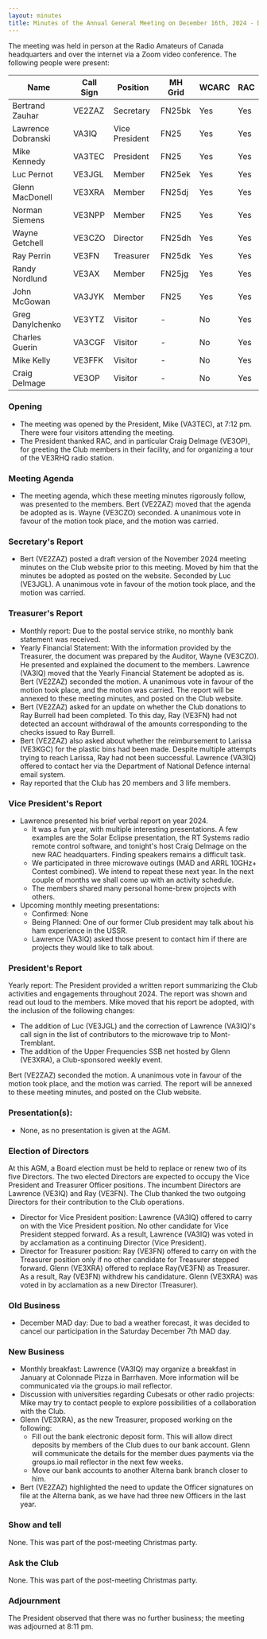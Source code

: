 ```yaml
---
layout: minutes
title: Minutes of the Annual General Meeting on December 16th, 2024 - DRAFT
---
```

The meeting was held in person at the Radio Amateurs of Canada headquarters and over the internet via a Zoom video conference.
The following people were present:

| Name               | Call Sign | Position       | MH Grid | WCARC | RAC |
| ------------------ | --------- | -------------- | ------- | ----- | --- |
| Bertrand Zauhar    | VE2ZAZ    | Secretary      | FN25bk  | Yes   | Yes |
| Lawrence Dobranski | VA3IQ     | Vice President | FN25    | Yes   | Yes |
| Mike Kennedy       | VA3TEC    | President      | FN25    | Yes   | Yes |
| Luc Pernot         | VE3JGL    | Member         | FN25ek  | Yes   | Yes |
| Glenn MacDonell    | VE3XRA    | Member         | FN25dj  | Yes   | Yes |
| Norman Siemens     | VE3NPP    | Member         | FN25    | Yes   | Yes |
| Wayne Getchell     | VE3CZO    | Director       | FN25dh  | Yes   | Yes |
| Ray Perrin         | VE3FN     | Treasurer      | FN25dk  | Yes   | Yes |
| Randy Nordlund     | VE3AX     | Member         | FN25jg  | Yes   | Yes |
| John McGowan       | VA3JYK    | Member         | FN25    | Yes   | Yes |
| Greg Danylchenko   | VE3YTZ    | Visitor        |   -     | No    | Yes |
| Charles Guerin     | VA3CGF    | Visitor        |   -     | No    | Yes |
| Mike Kelly         | VE3FFK    | Visitor        |   -     | No    | Yes |
| Craig Delmage      | VE3OP     | Visitor        |   -     | No    | Yes |


### Opening
- The meeting was opened by the President, Mike (VA3TEC), at 7:12 pm. There were four visitors attending the meeting.
- The President thanked RAC, and in particular Craig Delmage (VE3OP), for greeting the Club members in their facility, and for organizing a tour of the VE3RHQ radio station.

### Meeting Agenda
- The meeting agenda, which these meeting minutes rigorously follow, was presented to the members. Bert (VE2ZAZ) moved that the agenda be adopted as is. Wayne (VE3CZO) seconded. A unanimous vote in favour of the motion took place, and the motion was carried.

### Secretary's Report
- Bert (VE2ZAZ) posted a draft version of the November 2024 meeting minutes on the Club website prior to this meeting. Moved by him that the minutes be adopted as posted on the website. Seconded by Luc (VE3JGL). A unanimous vote in favour of the motion took place, and the motion was carried.

### Treasurer's Report
- Monthly report: Due to the postal service strike, no monthly bank statement was received.
- Yearly Financial Statement: With the information provided by the Treasurer, the document was prepared by the Auditor, Wayne (VE3CZO). He presented and explained the document to the members. Lawrence (VA3IQ) moved that the Yearly Financial Statement be adopted as is. Bert (VE2ZAZ) seconded the motion. A unanimous vote in favour of the motion took place, and the motion was carried. The report will be annexed to these meeting minutes, and posted on the Club website.
- Bert (VE2ZAZ) asked for an update on whether the Club donations to Ray Burrell had been completed. To this day, Ray (VE3FN) had not detected an account withdrawal of the amounts corresponding to the checks issued to Ray Burrell.
- Bert (VE2ZAZ) also asked about whether the reimbursement to Larissa (VE3KGC) for the plastic bins had been made. Despite multiple attempts trying to reach Larissa, Ray had not been successful. Lawrence (VA3IQ) offered to contact her via the Department of National Defence internal email system.
- Ray reported that the Club has 20 members and 3 life members.

### Vice President's Report
- Lawrence presented his brief verbal report on year 2024.
  - It was a fun year, with multiple interesting presentations. A few examples are the Solar Eclipse presentation, the RT Systems radio remote control software, and tonight's host Craig Delmage on the new RAC headquarters. Finding speakers remains a difficult task.
  - We participated in three microwave outings (MAD and ARRL 10GHz+ Contest combined). We intend to repeat these next year. In the next couple of months we shall come up with an activity schedule.
  - The members shared many personal home-brew projects with others.
- Upcoming monthly meeting presentations:
  - Confirmed: None
  - Being Planned: One of our former Club president may talk about his ham experience in the USSR.
  - Lawrence (VA3IQ) asked those present to contact him if there are projects they would like to talk about.

### President's Report
Yearly report: The President provided a written report summarizing the Club activities and engagements throughout 2024. The report was shown and read out loud to the members. Mike moved that his report be adopted, with the inclusion of the following changes:
- The addition of Luc (VE3JGL) and the correction of Lawrence (VA3IQ)'s call sign in the list of contributors to the microwave trip to Mont-Tremblant.
- The addition of the Upper Frequencies SSB net hosted by Glenn (VE3XRA), a Club-sponsored weekly event.

Bert (VE2ZAZ) seconded the motion. A unanimous vote in favour of the motion took place, and the motion was carried. The report will be annexed to these meeting minutes, and posted on the Club website.

### Presentation(s):
- None, as no presentation is given at the AGM.

### Election of Directors
At this AGM, a Board election must be held to replace or renew two of its five Directors. The two elected Directors are expected to occupy the Vice President and Treasurer Officer positions. The incumbent Directors are Lawrence (VE3IQ) and Ray (VE3FN). The Club thanked the two outgoing Directors for their contribution to the Club operations.
- Director for Vice President position: Lawrence (VA3IQ) offered to carry on with the Vice President position. No other candidate for Vice President stepped forward. As a result, Lawrence (VA3IQ) was voted in by acclamation as a continuing Director (Vice President).
- Director for Treasurer position: Ray (VE3FN) offered to carry on with the Treasurer position only if no other candidate for Treasurer stepped forward. Glenn (VE3XRA) offered to replace Ray(VE3FN) as Treasurer. As a result, Ray (VE3FN) withdrew his candidature. Glenn (VE3XRA) was voted in  by acclamation as a new Director (Treasurer).

### Old Business
- December MAD day: Due to bad a weather forecast, it was decided to cancel our participation in the Saturday December 7th MAD day.

### New Business
- Monthly breakfast: Lawrence (VA3IQ) may organize a breakfast in January at Colonnade Pizza in Barrhaven. More information will be communicated via the groups.io mail reflector.
- Discussion with universities regarding Cubesats or other radio projects: Mike may try to contact people to explore possibilities of a collaboration with the Club.
- Glenn (VE3XRA), as the new Treasurer, proposed working on the following:
  - Fill out the bank electronic deposit form. This will allow direct deposits by members of the Club dues to our bank account. Glenn will communicate the details for the member dues payments via the groups.io mail reflector in the next few weeks.
  - Move our bank accounts to another Alterna bank branch closer to him.
- Bert (VE2ZAZ) highlighted the need to update the Officer signatures on file at the Alterna bank, as we have had three new Officers in the last year.

### Show and tell
None. This was part of the post-meeting Christmas party.

### Ask the Club
None. This was part of the post-meeting Christmas party.

### Adjournment
The  President observed that there was no further business; the meeting was adjourned at 8:11 pm.
